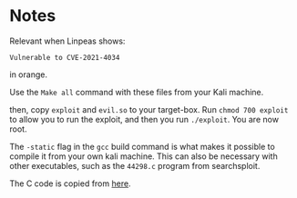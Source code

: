 # Notes

Relevant when Linpeas shows:

```
Vulnerable to CVE-2021-4034
```
in orange.

Use the `Make all` command with these files from your Kali machine.


then, copy `exploit` and `evil.so` to your target-box.
Run `chmod 700 exploit` to allow you to run the exploit, and then you run `./exploit`.
You are now root.

The `-static` flag in the `gcc` build command is what makes it possible to compile it from your own kali machine.
This can also be necessary with other executables, such as the `44298.c` program from searchsploit.

The C code is copied from [here](https://packetstormsecurity.com/files/165739/PolicyKit-1-0.105-31-Privilege-Escalation.html).
